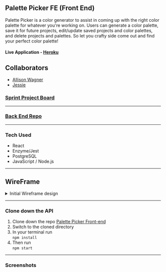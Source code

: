 ## Palette Picker FE (Front End)

Palette Picker is a color generator to assist in coming up with the right color palette for whatever you're working on. Users can generate a color palette, save it for future projects, edit/update saved projects and color palettes, and delete projects and palettes. So let you crafty side come out and find your perfect color palette!

#### Live Application - [Heroku]()

## Collaborators 
- [Allison Wagner](https://github.com/allisonjw) 
- [Jessie ](https://github.com/Jessiewithani)

### [Sprint Project Board](https://github.com/allisonjw/palette-picker-FE/projects/1)

---

### [Back End Repo](https://github.com/allisonjw/palette-picker-BE)

---

### Tech Used

- React
- Enzyme/Jest
- PostgreSQL
- JavaScript / Node.js

---

## WireFrame

<details>
<summary>Initial Wireframe design</summary>
![InVision WireFrame](src/images/wireframe.png)
</details>

---

### Clone down the API

1. Clone down the repo [Palette Picker Front-end](https://github.com/KVeitch/palette-picker-front-end.git)
2. Switch to the cloned directory
3. In your terminal run  
                          ```npm install```
4. Then run   
              ```npm start```

--- 

### Screenshots

![]()
